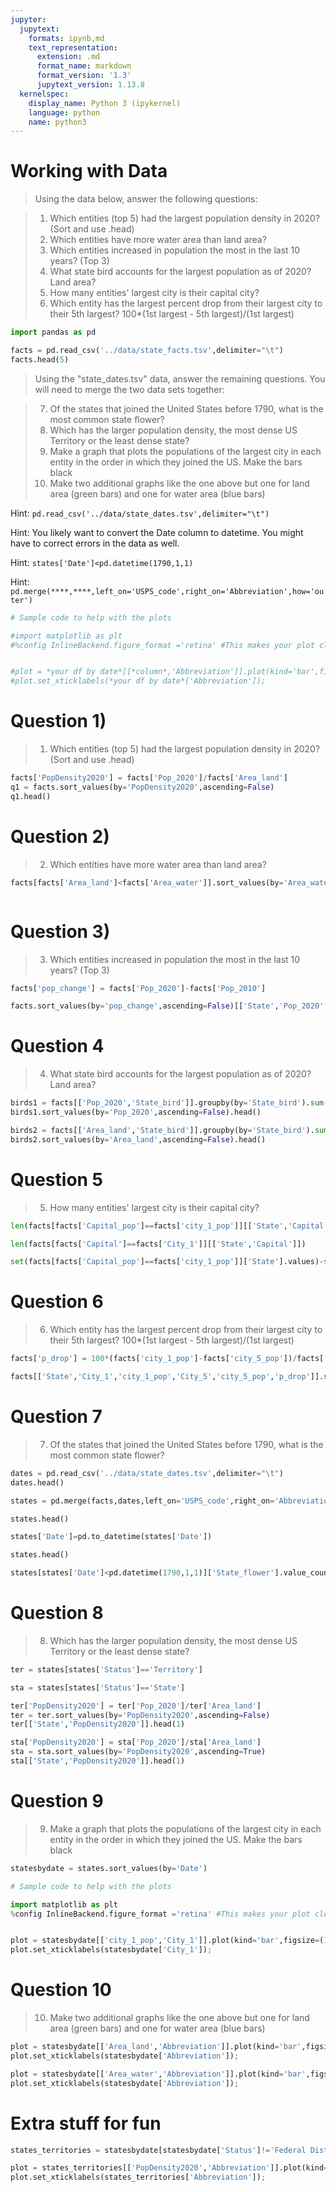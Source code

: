 ```yaml
---
jupyter:
  jupytext:
    formats: ipynb,md
    text_representation:
      extension: .md
      format_name: markdown
      format_version: '1.3'
      jupytext_version: 1.13.8
  kernelspec:
    display_name: Python 3 (ipykernel)
    language: python
    name: python3
---
```


# Working with Data


>Using the data below, answer the following questions:

>1) Which entities (top 5) had the largest population density in 2020? (Sort and use .head)
>2) Which entities have more water area than land area?
>3) Which entities increased in population the most in the last 10 years? (Top 3)
>4) What state bird accounts for the largest population as of 2020? Land area?
>5) How many entities' largest city is their capital city?
>6) Which entity has the largest percent drop from their largest city to their 5th largest? 100*(1st largest - 5th largest)/(1st largest)

```python
import pandas as pd
```

```python
facts = pd.read_csv('../data/state_facts.tsv',delimiter="\t")
facts.head(5)
```

>Using the "state_dates.tsv" data, answer the remaining questions. You will need to merge the two data sets together:

>7) Of the states that joined the United States before 1790, what is the most common state flower?
>8) Which has the larger population density, the most dense US Territory or the least dense state?
>9) Make a graph that plots the populations of the largest city in each entity in the order in which they joined the US. Make the bars black
>10) Make two additional graphs like the one above but one for land area (green bars) and one for water area (blue bars)


Hint: `pd.read_csv('../data/state_dates.tsv',delimiter="\t")`

Hint: You likely want to convert the Date column to datetime. You might have to correct errors in the data as well.

Hint: `states['Date']<pd.datetime(1790,1,1)`

Hint: `pd.merge(****,****,left_on='USPS_code',right_on='Abbreviation',how='outer')`

```python
# Sample code to help with the plots

#import matplotlib as plt
#%config InlineBackend.figure_format ='retina' #This makes your plot clearer


#plot = *your df by date*[[*column*,'Abbreviation']].plot(kind='bar',figsize=(10,4))
#plot.set_xticklabels(*your df by date*['Abbreviation']);
```

# Question 1)
>1) Which entities (top 5) had the largest population density in 2020? (Sort and use .head)

```python
facts['PopDensity2020'] = facts['Pop_2020']/facts['Area_land'] 
q1 = facts.sort_values(by='PopDensity2020',ascending=False)
q1.head()
```

# Question 2)
>2) Which entities have more water area than land area?

```python
facts[facts['Area_land']<facts['Area_water']].sort_values(by='Area_water',ascending=False)
```

```python

```

# Question 3)
>3) Which entities increased in population the most in the last 10 years? (Top 3)

```python
facts['pop_change'] = facts['Pop_2020']-facts['Pop_2010']
```

```python
facts.sort_values(by='pop_change',ascending=False)[['State','Pop_2020','Pop_2010','pop_change']].head()
```

# Question 4
>4) What state bird accounts for the largest population as of 2020? Land area?


```python
birds1 = facts[['Pop_2020','State_bird']].groupby(by='State_bird').sum()
birds1.sort_values(by='Pop_2020',ascending=False).head()
```

```python
birds2 = facts[['Area_land','State_bird']].groupby(by='State_bird').sum()
birds2.sort_values(by='Area_land',ascending=False).head()
```

# Question 5
>5) How many entities' largest city is their capital city?


```python
len(facts[facts['Capital_pop']==facts['city_1_pop']][['State','Capital']])
```

```python
len(facts[facts['Capital']==facts['City_1']][['State','Capital']])
```

```python
set(facts[facts['Capital_pop']==facts['city_1_pop']]['State'].values)-set(facts[facts['Capital']==facts['City_1']]['State'].values)
```

# Question 6
>6) Which entity has the largest percent drop from their largest city to their 5th largest? 100*(1st largest - 5th largest)/(1st largest)

```python
facts['p_drop'] = 100*(facts['city_1_pop']-facts['city_5_pop'])/facts['city_1_pop']
```

```python
facts[['State','City_1','city_1_pop','City_5','city_5_pop','p_drop']].sort_values(by='p_drop',ascending=False).head()
```

# Question 7
>7) Of the states that joined the United States before 1790, what is the most common state flower?

```python
dates = pd.read_csv('../data/state_dates.tsv',delimiter="\t")
dates.head()
```

```python
states = pd.merge(facts,dates,left_on='USPS_code',right_on='Abbreviation',how='outer')
```

```python
states.head()
```

```python
states['Date']=pd.to_datetime(states['Date'])
```

```python
states.head()
```

```python
states[states['Date']<pd.datetime(1790,1,1)]['State_flower'].value_counts()
```

# Question 8
>8) Which has the larger population density, the most dense US Territory or the least dense state?

```python
ter = states[states['Status']=='Territory']
```

```python
sta = states[states['Status']=='State']
```

```python
ter['PopDensity2020'] = ter['Pop_2020']/ter['Area_land'] 
ter = ter.sort_values(by='PopDensity2020',ascending=False)
ter[['State','PopDensity2020']].head(1)
```

```python
sta['PopDensity2020'] = sta['Pop_2020']/sta['Area_land'] 
sta = sta.sort_values(by='PopDensity2020',ascending=True)
sta[['State','PopDensity2020']].head(1)
```

# Question 9
>9) Make a graph that plots the populations of the largest city in each entity in the order in which they joined the US. Make the bars black

```python
statesbydate = states.sort_values(by='Date')
```

```python
# Sample code to help with the plots

import matplotlib as plt
%config InlineBackend.figure_format ='retina' #This makes your plot clearer


plot = statesbydate[['city_1_pop','City_1']].plot(kind='bar',figsize=(10,4),color='black')
plot.set_xticklabels(statesbydate['City_1']);
```

# Question 10
>10) Make two additional graphs like the one above but one for land area (green bars) and one for water area (blue bars)

```python
plot = statesbydate[['Area_land','Abbreviation']].plot(kind='bar',figsize=(10,4),color='green',grid=True)
plot.set_xticklabels(statesbydate['Abbreviation']);
```

```python
plot = statesbydate[['Area_water','Abbreviation']].plot(kind='bar',figsize=(10,4),color='blue',grid=True)
plot.set_xticklabels(statesbydate['Abbreviation']);
```

# Extra stuff for fun

```python
states_territories = statesbydate[statesbydate['Status']!='Federal District']
```

```python
plot = states_territories[['PopDensity2020','Abbreviation']].plot(kind='bar',figsize=(10,4),color='orange',grid=True)
plot.set_xticklabels(states_territories['Abbreviation']);
```

```python

```
